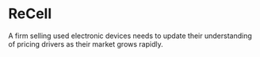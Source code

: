 # ReCell
A firm selling used electronic devices needs to update their understanding of pricing drivers as their market grows rapidly.
